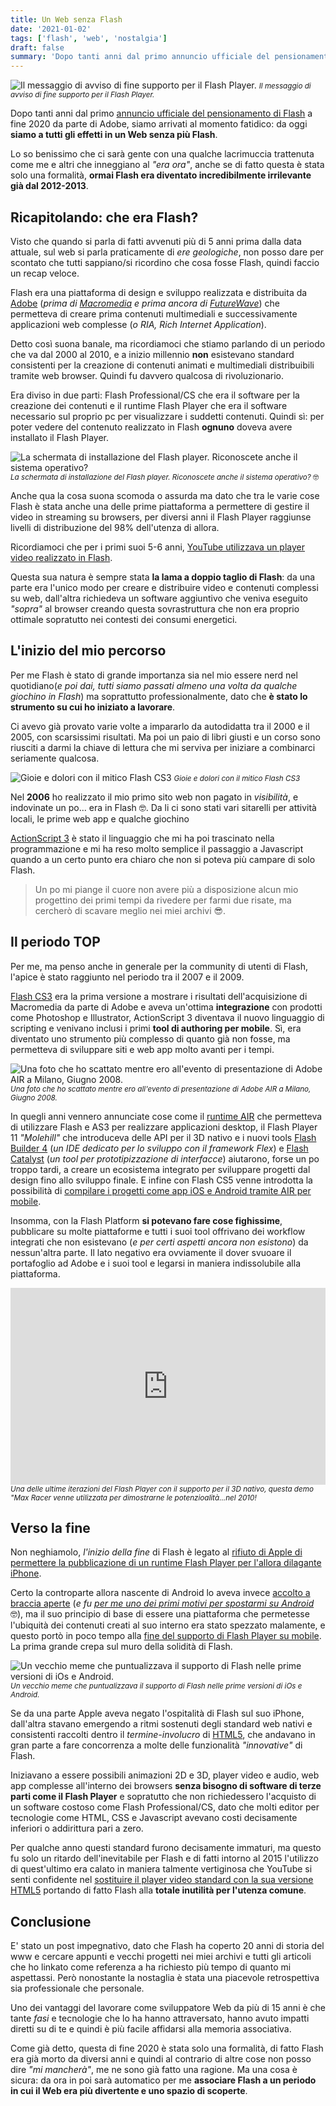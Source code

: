 ```yaml
---
title: Un Web senza Flash
date: '2021-01-02'
tags: ['flash', 'web', 'nostalgia']
draft: false
summary: 'Dopo tanti anni dal primo annuncio ufficiale del pensionamento di Flash a fine 2020 da parte di Adobe, siamo arrivati al momento fatidico: da oggi siamo a tutti gli effetti in un Web senza più Flash.'
---
```


![Il messaggio di avviso di fine supporto per il Flash Player.](https://github.com/moebiusmania/blog-assets/blob/master/images/2021/Flash-Player-warning.jpg?raw=true) <small>_Il messaggio di avviso di fine supporto per il Flash Player._</small>

Dopo tanti anni dal primo [annuncio ufficiale del pensionamento di Flash](https://blog.adobe.com/en/publish/2017/07/25/adobe-flash-update.html) a fine 2020 da parte di Adobe, siamo arrivati al momento fatidico: da oggi **siamo a tutti gli effetti in un Web senza più Flash**.

Lo so benissimo che ci sarà gente con una qualche lacrimuccia trattenuta come me e altri che inneggiano al _"era ora"_, anche se di fatto questa è stata solo una formalità, **ormai Flash era diventato incredibilmente irrilevante già dal 2012-2013**.

## Ricapitolando: che era Flash?

Visto che quando si parla di fatti avvenuti più di 5 anni prima dalla data attuale, sul web si parla praticamente di _ere geologiche_, non posso dare per scontato che tutti sappiano/si ricordino che cosa fosse Flash, quindi faccio un recap veloce.

Flash era una piattaforma di design e sviluppo realizzata e distribuita da [Adobe](https://www.adobe.com/) (_prima di [Macromedia](https://it.wikipedia.org/wiki/Macromedia) e prima ancora di [FutureWave](https://en.wikipedia.org/wiki/FutureWave_Software)_) che permetteva di creare prima contenuti multimediali e successivamente applicazioni web complesse (_o RIA, Rich Internet Application_).

Detto così suona banale, ma ricordiamoci che stiamo parlando di un periodo che va dal 2000 al 2010, e a inizio millennio **non** esistevano standard consistenti per la creazione di contenuti animati e multimediali distribuibili tramite web browser. Quindi fu davvero qualcosa di rivoluzionario.

Era diviso in due parti: Flash Professional/CS che era il software per la creazione dei contenuti e il runtime Flash Player che era il software necessario sul proprio pc per visualizzare i suddetti contenuti. Quindi sì: per poter vedere del contenuto realizzato in Flash **ognuno** doveva avere installato il Flash Player.

![La schermata di installazione del Flash player. Riconoscete anche il sistema operativo?](https://github.com/moebiusmania/blog-assets/blob/master/images/2021/flash-player-install.jpg?raw=true) <small>_La schermata di installazione del Flash player. Riconoscete anche il sistema operativo?_ 🤓</small>

Anche qua la cosa suona scomoda o assurda ma dato che tra le varie cose Flash è stata anche una delle prime piattaforma a permettere di gestire il video in streaming su browsers, per diversi anni il Flash Player raggiunse livelli di distribuzione del 98% dell'utenza di allora.

Ricordiamoci che per i primi suoi 5-6 anni, [YouTube utilizzava un player video realizzato in Flash](https://youtube-eng.googleblog.com/2015/01/youtube-now-defaults-to-html5_27.html).

Questa sua natura è sempre stata **la lama a doppio taglio di Flash**: da una parte era l'unico modo per creare e distribuire video e contenuti complessi su web, dall'altra richiedeva un software aggiuntivo che veniva eseguito _"sopra"_ al browser creando questa sovrastruttura che non era proprio ottimale sopratutto nei contesti dei consumi energetici.

## L'inizio del mio percorso

Per me Flash è stato di grande importanza sia nel mio essere nerd nel quotidiano(_e poi dai, tutti siamo passati almeno una volta da qualche giochino in Flash_) ma soprattutto professionalmente, dato che **è stato lo strumento su cui ho iniziato a lavorare**.

Ci avevo già provato varie volte a impararlo da autodidatta tra il 2000 e il 2005, con scarsissimi risultati. Ma poi un paio di libri giusti e un corso sono riusciti a darmi la chiave di lettura che mi serviva per iniziare a combinarci seriamente qualcosa.

![Gioie e dolori con il mitico Flash CS3](https://github.com/moebiusmania/blog-assets/blob/master/images/2021/flash-cs3.jpg?raw=true) <small>_Gioie e dolori con il mitico Flash CS3_</small>

Nel **2006** ho realizzato il mio primo sito web non pagato in _visibilità_, e indovinate un po... era in Flash 🤓. Da li ci sono stati vari sitarelli per attività locali, le prime web app e qualche giochino

[ActionScript 3](https://en.wikipedia.org/wiki/ActionScript#ActionScript_3.0) è stato il linguaggio che mi ha poi trascinato nella programmazione e mi ha reso molto semplice il passaggio a Javascript quando a un certo punto era chiaro che non si poteva più campare di solo Flash.

> Un po mi piange il cuore non avere più a disposizione alcun mio progettino dei primi tempi da rivedere per farmi due risate, ma cercherò di scavare meglio nei miei archivi 😎.

## Il periodo TOP

Per me, ma penso anche in generale per la community di utenti di Flash, l'apice è stato raggiunto nel periodo tra il 2007 e il 2009.

[Flash CS3](https://en.wikipedia.org/wiki/Adobe_Flash#Adobe) era la prima versione a mostrare i risultati dell'acquisizione di Macromedia da parte di Adobe e aveva un'ottima **integrazione** con prodotti come Photoshop e Illustrator, ActionScript 3 diventava il nuovo linguaggio di scripting e venivano inclusi i primi **tool di authoring per mobile**. Sì, era diventato uno strumento più complesso di quanto già non fosse, ma permetteva di sviluppare siti e web app molto avanti per i tempi.

![Una foto che ho scattato mentre ero all'evento di presentazione di Adobe AIR a Milano, Giugno 2008.](https://github.com/moebiusmania/blog-assets/blob/master/images/2021/onairtour_milano_09.jpg?raw=true) <small>_Una foto che ho scattato mentre ero all'evento di presentazione di Adobe AIR a Milano, Giugno 2008._</small>

In quegli anni vennero annunciate cose come il [runtime AIR](https://help.adobe.com/it_IT/air/build/WS5b3ccc516d4fbf351e63e3d118666ade46-7fc4.html) che permetteva di utilizzare Flash e AS3 per realizzare applicazioni desktop, il Flash Player 11 _"Molehill"_ che introduceva delle API per il 3D nativo e i nuovi tools [Flash Builder 4](https://en.wikipedia.org/wiki/Adobe_Flash_Builder) (_un IDE dedicato per lo sviluppo con il framework Flex_) e [Flash Catalyst](https://en.wikipedia.org/wiki/Adobe_Flash_Catalyst) (_un tool per prototipizzazione di interfacce_) aiutarono, forse un po troppo tardi, a creare un ecosistema integrato per sviluppare progetti dal design fino allo sviluppo finale. E infine con Flash CS5 venne introdotta la possibilità di [compilare i progetti come app iOS e Android tramite AIR per mobile](https://en.wikipedia.org/wiki/Adobe_AIR#Platforms).

Insomma, con la Flash Platform **si potevano fare cose fighissime**, pubblicare su molte piattaforme e tutti i suoi tool offrivano dei workflow integrati che non esistevano (_e per certi aspetti ancora non esistono_) da nessun'altra parte. Il lato negativo era ovviamente il dover svuoare il portafoglio ad Adobe e i suoi tool e legarsi in maniera indissolubile alla piattaforma.

<iframe width="100%" height="315" src="https://www.youtube.com/embed/tgwi0lWgX8w" frameBorder="0" allowFullScreen></iframe> <small><i>Una delle ultime iterazioni del Flash Player con il supporto per il 3D nativo, questa demo "Max Racer venne utilizzata per dimostrarne le potenzioalità...nel 2010!</i></small>

## Verso la fine

Non neghiamolo, _l'inizio della fine_ di Flash è legato al [rifiuto di Apple di permettere la pubblicazione di un runtime Flash Player per l'allora dilagante iPhone](https://web.archive.org/web/20200430094807/https://www.apple.com/hotnews/thoughts-on-flash/).

Certo la controparte allora nascente di Android lo aveva invece [accolto a braccia aperte](https://www.tomshw.it/smartphone/android-2-2-froyo-ti-mette-adobe-flash-in-tasca/) (_e fu [per me uno dei primi motivi per spostarmi su Android](https://salvatorelaisa.blog/post/android-switch)_ 🤓), ma il suo principio di base di essere una piattaforma che permetesse l'ubiquità dei contenuti creati al suo interno era stato spezzato malamente, e questo portò in poco tempo alla [fine del supporto di Flash Player su mobile](https://web.archive.org/web/20111109161903/http://blogs.adobe.com/conversations/2011/11/flash-focus.html). La prima grande crepa sul muro della solidità di Flash.

![Un vecchio meme che puntualizzava il supporto di Flash nelle prime versioni di iOs e Android.](https://github.com/moebiusmania/blog-assets/blob/master/images/2021/flash-iphone.png?raw=true) <small>_Un vecchio meme che puntualizzava il supporto di Flash nelle prime versioni di iOs e Android._</small>

Se da una parte Apple aveva negato l'ospitalità di Flash sul suo iPhone, dall'altra stavano emergendo a ritmi sostenuti degli standard web nativi e consistenti raccolti dentro il _termine-involucro_ di [HTML5](https://developer.mozilla.org/en-US/docs/Glossary/HTML5), che andavano in gran parte a fare concorrenza a molte delle funzionalità _"innovative"_ di Flash.

Iniziavano a essere possibili animazioni 2D e 3D, player video e audio, web app complesse all'interno dei browsers **senza bisogno di software di terze parti come il Flash Player** e sopratutto che non richiedessero l'acquisto di un software costoso come Flash Professional/CS, dato che molti editor per tecnologie come HTML, CSS e Javascript avevano costi decisamente inferiori o addirittura pari a zero.

Per qualche anno questi standard furono decisamente immaturi, ma questo fu solo un ritardo dell'inevitabile per Flash e di fatti intorno al 2015 l'utilizzo di quest'ultimo era calato in maniera talmente vertiginosa che YouTube si senti confidente nel [sostituire il player video standard con la sua versione HTML5](https://youtube-eng.googleblog.com/2015/01/youtube-now-defaults-to-html5_27.html) portando di fatto Flash alla **totale inutilità per l'utenza comune**.

## Conclusione

E' stato un post impegnativo, dato che Flash ha coperto 20 anni di storia del www e cercare appunti e vecchi progetti nei miei archivi e tutti gli articoli che ho linkato come referenza a ha richiesto più tempo di quanto mi aspettassi. Però nonostante la nostaglia è stata una piacevole retrospettiva sia professionale che personale.

Uno dei vantaggi del lavorare come sviluppatore Web da più di 15 anni è che tante _fasi_ e tecnologie che lo ha hanno attraversato, hanno avuto impatti diretti su di te e quindi è più facile affidarsi alla memoria associativa.

Come già detto, questa di fine 2020 è stata solo una formalità, di fatto Flash era già morto da diversi anni e quindi al contrario di altre cose non posso dire _"mi mancherà"_, me ne sono già fatto una ragione. Ma una cosa è sicura: da ora in poi sarà automatico per me **associare Flash a un periodo in cui il Web era più divertente e uno spazio di scoperte**.
